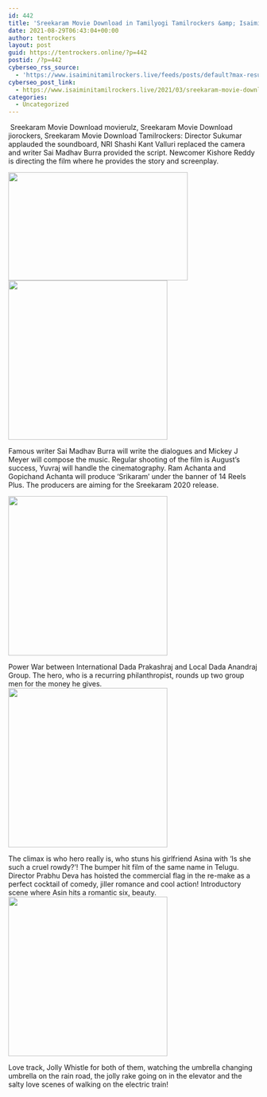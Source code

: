 ```yaml
---
id: 442
title: 'Sreekaram Movie Download in Tamilyogi Tamilrockers &amp; Isaimini Moviesda Movierulz Todaypk'
date: 2021-08-29T06:43:04+00:00
author: tentrockers
layout: post
guid: https://tentrockers.online/?p=442
postid: /?p=442
cyberseo_rss_source:
  - 'https://www.isaiminitamilrockers.live/feeds/posts/default?max-results=150&start-index=151'
cyberseo_post_link:
  - https://www.isaiminitamilrockers.live/2021/03/sreekaram-movie-download-in-tamilyogi.html
categories:
  - Uncategorized
---
```

<meta content="&nbsp; Sreekaram Movie Download movierulz, Sreekaram Movie Download jiorockers, Sreekaram Movie Download Tamilrockers:&nbsp; Director Sukumar applaude..." name="twitter:description" />

  


<center>
</center>

  
<ins data-width="0" data-height="0" class="g1004405af9" data-domain="//aaaaaco.com" data-affquery="/81dee8bcaf/1004405af9/?placementName=default"></ins>

&nbsp;<span>Sreekaram Movie Download movierulz, Sreekaram Movie Download jiorockers, Sreekaram Movie Download Tamilrockers:&nbsp;</span><span>Director Sukumar applauded the soundboard, NRI Shashi Kant Valluri replaced the camera and writer Sai Madhav Burra provided the script. Newcomer Kishore Reddy is directing the film where he provides the story and screenplay.</span><ins data-width="0" data-height="0" class="g1004405af9" data-domain="//aaaaaco.com" data-affquery="/81dee8bcaf/1004405af9/?placementName=default"></ins>

<div>
  <div class="separator">
    <a href="https://1.bp.blogspot.com/-QMFSMP4zAcg/YEzDzY82DRI/AAAAAAAAAhU/L5aHx4HZBDMjIR9Lq18AgwBnppb_tzKhACLcBGAsYHQ/s1200/Sreekaram-Telugu-Movie-Review.jpg" imageanchor="1"><img loading="lazy" border="0" data-original-height="700" data-original-width="1200" height="217" src="https://1.bp.blogspot.com/-QMFSMP4zAcg/YEzDzY82DRI/AAAAAAAAAhU/L5aHx4HZBDMjIR9Lq18AgwBnppb_tzKhACLcBGAsYHQ/w361-h217/Sreekaram-Telugu-Movie-Review.jpg" width="361" /></a>
  </div>
</div>

<div class="separator">
  <a href="https://aaaaaco.com/d4c26a5800/78f70935ab/?placementName=default" imageanchor="1" target="_blank" rel="noopener"><img border="0" data-original-height="166" data-original-width="800" src="https://1.bp.blogspot.com/-uY5SrynSerc/YEzD764J93I/AAAAAAAAAhY/B04LKOJDtfAGereYQu5z9G_1q_m20YYHgCLcBGAsYHQ/s320/unnamed.gif" width="320" /></a>
</div>



<div>
  <ins data-width="0" data-height="0" class="g1004405af9" data-domain="//aaaaaco.com" data-affquery="/81dee8bcaf/1004405af9/?placementName=default"></ins></p> 
  
  <p>
    Famous writer Sai Madhav Burra will write the dialogues and Mickey J Meyer will compose the music. Regular shooting of the film is August’s success, Yuvraj will handle the cinematography. Ram Achanta and Gopichand Achanta will produce ‘Srikaram’ under the banner of 14 Reels Plus. The producers are aiming for the Sreekaram 2020 release.<ins data-width="0" data-height="0" class="g1004405af9" data-domain="//aaaaaco.com" data-affquery="/81dee8bcaf/1004405af9/?placementName=default"></ins>
  </p>
  
  <p>
    <ins data-width="0" data-height="0" class="g1004405af9" data-domain="//aaaaaco.com" data-affquery="/81dee8bcaf/1004405af9/?placementName=default"></ins>
  </p>
  
  <div class="separator">
    <a href="https://aaaaaco.com/d4c26a5800/78f70935ab/?placementName=default" imageanchor="1" target="_blank" rel="noopener"><img border="0" data-original-height="166" data-original-width="800" src="https://1.bp.blogspot.com/-rNRQZRK-kd8/YEzEC_admYI/AAAAAAAAAhc/ROWXhBJEatw7ihDP-UDwZbrPCCTF20qZQCLcBGAsYHQ/s320/unnamed.gif" width="320" /></a>
  </div>
  
  <p>
  </p>
  
  <div>
    Power War between International Dada Prakashraj and Local Dada Anandraj Group. The hero, who is a recurring philanthropist, rounds up two group men for the money he gives.&nbsp;
  </div>
  
  <div class="separator">
    <a href="https://aaaaaco.com/d4c26a5800/78f70935ab/?placementName=default" imageanchor="1" target="_blank" rel="noopener"><img border="0" data-original-height="166" data-original-width="800" src="https://1.bp.blogspot.com/-crvvOiyqsXI/YEzELqBOWzI/AAAAAAAAAhk/0jrE8LmKtwEI4gG5QQVZxQ--zpY9DfOqQCLcBGAsYHQ/s320/unnamed.gif" width="320" /></a>
  </div>
  
  <p>
  </p>
  
  <div>
    The climax is who hero really is, who stuns his girlfriend Asina with ‘Is she such a cruel rowdy?’! The bumper hit film of the same name in Telugu. Director Prabhu Deva has hoisted the commercial flag in the re-make as a perfect cocktail of comedy, jiller romance and cool action! Introductory scene where Asin hits a romantic six, beauty.&nbsp;
  </div>
  
  <div class="separator">
    <a href="https://aaaaaco.com/d4c26a5800/78f70935ab/?placementName=default" imageanchor="1" target="_blank" rel="noopener"><img border="0" data-original-height="166" data-original-width="800" src="https://1.bp.blogspot.com/-APHNpe3K54k/YEzERg6xVXI/AAAAAAAAAho/K_1snkNQvhUZHlyhiGC1StmMzCQxp1nugCLcBGAsYHQ/s320/unnamed.gif" width="320" /></a>
  </div>
  
  <p>
  </p>
  
  <div>
    Love track, Jolly Whistle for both of them, watching the umbrella changing umbrella on the rain road, the jolly rake going on in the elevator and the salty love scenes of walking on the electric train!
  </div>
</div>

<ins data-width="0" data-height="0" class="g1004405af9" data-domain="//aaaaaco.com" data-affquery="/81dee8bcaf/1004405af9/?placementName=default"></ins>  


<center>
</center>